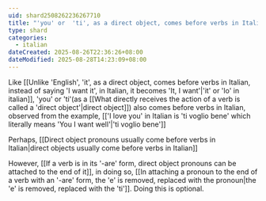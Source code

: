 ```yaml
---
uid: shard2508262236267710
title: "'you' or  'ti', as a direct object, comes before verbs in Italian"
type: shard
categories:
  - italian
dateCreated: 2025-08-26T22:36:26+08:00
dateModified: 2025-08-28T14:23:09+08:00
---
```

Like [[Unlike 'English', 'it', as a direct object, comes before verbs in Italian, instead of saying 'I want it', in Italian, it becomes 'It, I want'|'it' or 'lo' in italian]], 'you' or 'ti'(as a [[What directly receives the action of a verb is called a 'direct object'|direct object]]) also comes before verbs in Italian, observed from the example, [['I love you' in Italian is 'ti voglio bene' which literally means 'You I want well'|'ti voglio bene']]

Perhaps, [[Direct object pronouns usually come before verbs in Italian|direct objects usually come before verbs in Italian]]

However, [[If a verb is in its '-are' form, direct object pronouns can be attached to the end of it]], in doing so, [[In attaching a pronoun to the end of a verb with an '-are' form, the 'e' is removed, replaced with the pronoun|the 'e' is removed, replaced with the 'ti']]. Doing this is optional.